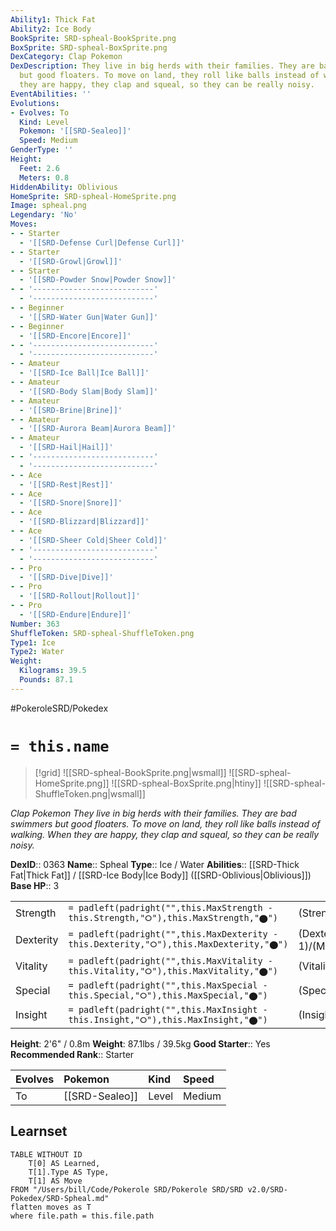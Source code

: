 ```yaml
---
Ability1: Thick Fat
Ability2: Ice Body
BookSprite: SRD-spheal-BookSprite.png
BoxSprite: SRD-spheal-BoxSprite.png
DexCategory: Clap Pokemon
DexDescription: They live in big herds with their families. They are bad swimmers
  but good floaters. To move on land, they roll like balls instead of walking. When
  they are happy, they clap and squeal, so they can be really noisy.
EventAbilities: ''
Evolutions:
- Evolves: To
  Kind: Level
  Pokemon: '[[SRD-Sealeo]]'
  Speed: Medium
GenderType: ''
Height:
  Feet: 2.6
  Meters: 0.8
HiddenAbility: Oblivious
HomeSprite: SRD-spheal-HomeSprite.png
Image: spheal.png
Legendary: 'No'
Moves:
- - Starter
  - '[[SRD-Defense Curl|Defense Curl]]'
- - Starter
  - '[[SRD-Growl|Growl]]'
- - Starter
  - '[[SRD-Powder Snow|Powder Snow]]'
- - '---------------------------'
  - '---------------------------'
- - Beginner
  - '[[SRD-Water Gun|Water Gun]]'
- - Beginner
  - '[[SRD-Encore|Encore]]'
- - '---------------------------'
  - '---------------------------'
- - Amateur
  - '[[SRD-Ice Ball|Ice Ball]]'
- - Amateur
  - '[[SRD-Body Slam|Body Slam]]'
- - Amateur
  - '[[SRD-Brine|Brine]]'
- - Amateur
  - '[[SRD-Aurora Beam|Aurora Beam]]'
- - Amateur
  - '[[SRD-Hail|Hail]]'
- - '---------------------------'
  - '---------------------------'
- - Ace
  - '[[SRD-Rest|Rest]]'
- - Ace
  - '[[SRD-Snore|Snore]]'
- - Ace
  - '[[SRD-Blizzard|Blizzard]]'
- - Ace
  - '[[SRD-Sheer Cold|Sheer Cold]]'
- - '---------------------------'
  - '---------------------------'
- - Pro
  - '[[SRD-Dive|Dive]]'
- - Pro
  - '[[SRD-Rollout|Rollout]]'
- - Pro
  - '[[SRD-Endure|Endure]]'
Number: 363
ShuffleToken: SRD-spheal-ShuffleToken.png
Type1: Ice
Type2: Water
Weight:
  Kilograms: 39.5
  Pounds: 87.1
---
```


#PokeroleSRD/Pokedex

# `= this.name`

> [!grid]
> ![[SRD-spheal-BookSprite.png|wsmall]]
> ![[SRD-spheal-HomeSprite.png]]
> ![[SRD-spheal-BoxSprite.png|htiny]]
> ![[SRD-spheal-ShuffleToken.png|wsmall]]


*Clap Pokemon*
*They live in big herds with their families. They are bad swimmers but good floaters. To move on land, they roll like balls instead of walking. When they are happy, they clap and squeal, so they can be really noisy.*

**DexID**:: 0363
**Name**:: Spheal
**Type**:: Ice / Water
**Abilities**:: [[SRD-Thick Fat|Thick Fat]] / [[SRD-Ice Body|Ice Body]] ([[SRD-Oblivious|Oblivious]])
**Base HP**:: 3

|           |                                                                                        |                                          |
| --------- | -------------------------------------------------------------------------------------- | ---------------------------------------- |
| Strength  | `= padleft(padright("",this.MaxStrength - this.Strength,"⭘"),this.MaxStrength,"⬤")`    | (Strength::1)/(MaxStrength::3)   |
| Dexterity | `= padleft(padright("",this.MaxDexterity - this.Dexterity,"⭘"),this.MaxDexterity,"⬤")` | (Dexterity:: 1)/(MaxDexterity::3) |
| Vitality  | `= padleft(padright("",this.MaxVitality - this.Vitality,"⭘"),this.MaxVitality,"⬤")`    | (Vitality::2)/(MaxVitality::4)   |
| Special   | `= padleft(padright("",this.MaxSpecial - this.Special,"⭘"),this.MaxSpecial,"⬤")`       | (Special::2)/(MaxSpecial::4)     |
| Insight   | `= padleft(padright("",this.MaxInsight - this.Insight,"⭘"),this.MaxInsight,"⬤")`       | (Insight::2)/(MaxInsight::4)     |

**Height**: 2'6" / 0.8m
**Weight**: 87.1lbs / 39.5kg
**Good Starter**:: Yes
**Recommended Rank**:: Starter

| Evolves   | Pokemon        | Kind   | Speed   |
|:----------|:---------------|:-------|:--------|
| To        | [[SRD-Sealeo]] | Level  | Medium  |

## Learnset

```dataview
TABLE WITHOUT ID
    T[0] AS Learned,
    T[1].Type AS Type,
    T[1] AS Move
FROM "/Users/bill/Code/Pokerole SRD/Pokerole SRD/SRD v2.0/SRD-Pokedex/SRD-Spheal.md"
flatten moves as T
where file.path = this.file.path
```
